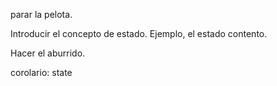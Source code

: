 parar la pelota. 

Introducir el concepto de estado. Ejemplo, el estado contento. 

Hacer el aburrido. 

corolario: state